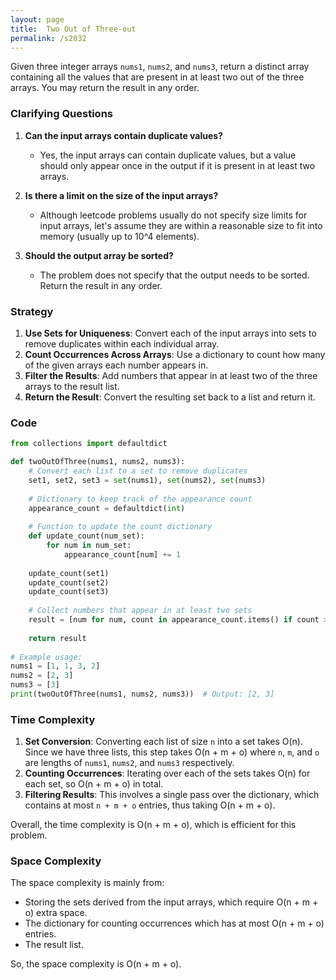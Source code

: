 ```yaml
---
layout: page
title:  Two Out of Three-out
permalink: /s2032
---
```


Given three integer arrays `nums1`, `nums2`, and `nums3`, return a distinct array containing all the values that are present in at least two out of the three arrays. You may return the result in any order.

### Clarifying Questions

1. **Can the input arrays contain duplicate values?**
   - Yes, the input arrays can contain duplicate values, but a value should only appear once in the output if it is present in at least two arrays.

2. **Is there a limit on the size of the input arrays?**
   - Although leetcode problems usually do not specify size limits for input arrays, let's assume they are within a reasonable size to fit into memory (usually up to 10^4 elements).

3. **Should the output array be sorted?**
   - The problem does not specify that the output needs to be sorted. Return the result in any order.

### Strategy

1. **Use Sets for Uniqueness**: Convert each of the input arrays into sets to remove duplicates within each individual array.
2. **Count Occurrences Across Arrays**: Use a dictionary to count how many of the given arrays each number appears in.
3. **Filter the Results**: Add numbers that appear in at least two of the three arrays to the result list.
4. **Return the Result**: Convert the resulting set back to a list and return it.

### Code

```python
from collections import defaultdict

def twoOutOfThree(nums1, nums2, nums3):
    # Convert each list to a set to remove duplicates
    set1, set2, set3 = set(nums1), set(nums2), set(nums3)
    
    # Dictionary to keep track of the appearance count
    appearance_count = defaultdict(int)
    
    # Function to update the count dictionary
    def update_count(num_set):
        for num in num_set:
            appearance_count[num] += 1
            
    update_count(set1)
    update_count(set2)
    update_count(set3)
    
    # Collect numbers that appear in at least two sets
    result = [num for num, count in appearance_count.items() if count > 1]
    
    return result
    
# Example usage:
nums1 = [1, 1, 3, 2]
nums2 = [2, 3]
nums3 = [3]
print(twoOutOfThree(nums1, nums2, nums3))  # Output: [2, 3]
```

### Time Complexity

1. **Set Conversion**: Converting each list of size `n` into a set takes O(n). Since we have three lists, this step takes O(n + m + o) where `n`, `m`, and `o` are lengths of `nums1`, `nums2`, and `nums3` respectively.
2. **Counting Occurrences**: Iterating over each of the sets takes O(n) for each set, so O(n + m + o) in total.
3. **Filtering Results**: This involves a single pass over the dictionary, which contains at most `n + m + o` entries, thus taking O(n + m + o).

Overall, the time complexity is O(n + m + o), which is efficient for this problem.

### Space Complexity

The space complexity is mainly from:
- Storing the sets derived from the input arrays, which require O(n + m + o) extra space.
- The dictionary for counting occurrences which has at most O(n + m + o) entries.
- The result list.

So, the space complexity is O(n + m + o).